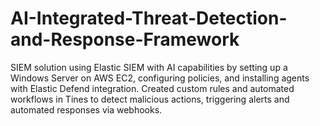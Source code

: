 # AI-Integrated-Threat-Detection-and-Response-Framework
SIEM solution using Elastic SIEM with AI capabilities by setting up a Windows Server on AWS EC2, configuring policies, and installing agents with Elastic Defend integration. Created custom rules and automated workflows in Tines to detect malicious actions, triggering alerts and automated responses via webhooks.

